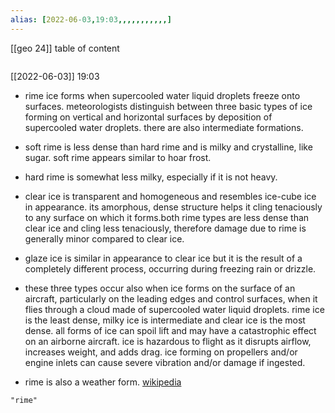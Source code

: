 ```yaml
---
alias: [2022-06-03,19:03,,,,,,,,,,,]
---
```

[[geo 24]]
table of content
```toc
```

[[2022-06-03]] 19:03
- rime ice forms when supercooled water liquid droplets freeze onto surfaces. meteorologists distinguish between three basic types of ice forming on vertical and horizontal surfaces by deposition of supercooled water droplets. there are also intermediate formations.

- soft rime is less dense than hard rime and is milky and crystalline, like sugar. soft rime appears similar to hoar frost.

- hard rime is somewhat less milky, especially if it is not heavy.

- clear ice is transparent and homogeneous and resembles ice-cube ice in appearance. its amorphous, dense structure helps it cling tenaciously to any surface on which it forms.both rime types are less dense than clear ice and cling less tenaciously, therefore damage due to rime is generally minor compared to clear ice.

- glaze ice is similar in appearance to clear ice but it is the result of a completely different process, occurring during freezing rain or drizzle.

- these three types occur also when ice forms on the surface of an aircraft, particularly on the leading edges and control surfaces,  when it flies through a cloud made of supercooled water liquid droplets. rime ice is the least dense, milky ice is intermediate and clear ice is the most dense. all forms of ice can spoil lift and may have a catastrophic effect on an airborne aircraft.  ice is hazardous to flight as it disrupts airflow, increases weight, and adds drag.  ice forming on propellers and/or engine inlets can cause severe vibration and/or damage if ingested.

- rime is also a weather form.
[wikipedia](https://en.wikipedia.org/wiki/rime%20ice)
```query
"rime"
```